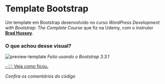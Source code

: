 # Template Bootstrap
Um template em Bootstrap desenvolvido no curso *WordPress Development with Bootstrap: The Complete Course* que fiz na Udemy, com o instrutor **[Brad Hussey](https://www.udemy.com/course/bootstrap-to-wordpress/#instructor-1 "Conheça o professor")**.

### O que achou desse visual?
![preview-template](https://user-images.githubusercontent.com/4001408/214850150-fd990a5e-d1b2-48b2-9019-5002d9b078b0.jpg "Preview do Template") 
_Feito usando o Bootstrap 3.3.1_  

[👉🏼 Veja como ficou.](https://nandoangelo.github.io/template-bootstrap/ "Veja como ficou bacana")  

_Confira os comentários do código_
